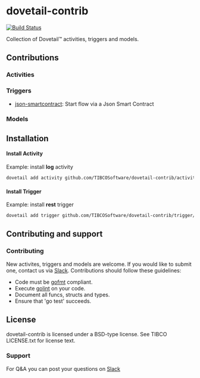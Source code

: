 # dovetail-contrib

[![Build Status](https://travis-ci.org/TIBCOSoftware/flogo-contrib.svg?branch=master)](https://travis-ci.org/TIBCOSoftware/flogo-contrib.svg?branch=master)

Collection of Dovetail™ activities, triggers and models.

## Contributions

### Activities


### Triggers

* [json-smartcontract](trigger/json-smartcontract): Start flow via a Json Smart Contract
 
### Models


## Installation

#### Install Activity
Example: install **log** activity

```bash
dovetail add activity github.com/TIBCOSoftware/dovetail-contrib/activity/log
```
#### Install Trigger
Example: install **rest** trigger

```bash
dovetail add trigger github.com/TIBCOSoftware/dovetail-contrib/trigger/rest
```


## Contributing and support

### Contributing

New activites, triggers and models are welcome. If you would like to submit one, contact us via [Slack](https://tibco-cloud.slack.com/messages/dovetail-general/).  Contributions should follow these guidelines:

* Code must be [gofmt](https://golang.org/cmd/gofmt/) compliant.
* Execute [golint](https://github.com/golang/lint) on your code.
* Document all funcs, structs and types.
* Ensure that 'go test' succeeds.

## License
dovetail-contrib is licensed under a BSD-type license. See TIBCO LICENSE.txt for license text.

### Support
For Q&A you can post your questions on [Slack](https://tibco-cloud.slack.com/messages/dovetail-general/)

